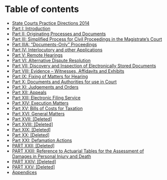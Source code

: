 # Table of contents

* [State Courts Practice Directions 2014](README.md)
* [Part I: Introduction](part-i-introduction.md)
* [Part II: Originating Processes and Documents](part-ii-originating-processes-and-documents.md)
* [Part III: Simplified Process for Civil Proceedings in the Magistrate’s Court](part-iii-simplified-process-for-civil-proceedings-in-the-magistrates-court.md)
* [Part IIIA: “Documents-Only” Proceedings](part-iiia-documents-only-proceedings.md)
* [Part IV: Interlocutory and other Applications](part-iv-interlocutory-and-other-applications.md)
* [Part V: Remote Hearings](part-v-remote-hearings.md)
* [Part VI: Alternative Dispute Resolution](part-vi-alternative-dispute-resolution.md)
* [Part VII: Discovery and Inspection of Electronically Stored Documents](part-vii-discovery-and-inspection-of-electronically-stored-documents.md)
* [Part VIII: Evidence – Witnesses, Affidavits and Exhibits](part-viii-evidence-witnesses-affidavits-and-exhibits.md)
* [Part IX: Fixing of Matters for Hearing](part-ix-fixing-of-matters-for-hearing.md)
* [Part X: Documents and Authorities for use in Court](part-x-documents-and-authorities-for-use-in-court.md)
* [Part XI: Judgements and Orders](part-xi-judgements-and-orders.md)
* [Part XII: Appeals](part-xii-appeals.md)
* [Part XIII: Electronic Filing Service](part-xiii-electronic-filing-service.md)
* [Part XIV: Execution Matters](part-xiv-execution-matters.md)
* [Part XV: Bills of Costs for Taxation](part-xv-bills-of-costs-for-taxation.md)
* [Part XVI: General Matters](part-xvi-general-matters.md)
* [Part XVII: \[Deleted\]](part-xvii-deleted.md)
* [Part XVIII: \[Deleted\]](part-xviii-deleted.md)
* [Part XIX: \[Deleted\]](part-xix-deleted.md)
* [Part XX: \[Deleted\]](part-xx-deleted.md)
* [Part XXI: Defamation Actions](part-xxi-defamation-actions.md)
* [PART XXII: \[Deleted\]](part-xxii-deleted.md)
* [PART XXIII: Reference to Actuarial Tables for the Assessment of Damages in Personal Injury and Death](part-xxiii-reference-to-actuarial-tables-for-the-assessment-of-damages-in-personal-injury-and-death.md)
* [PART XXIV: \[Deleted\]](part-xxiv-deleted.md)
* [PART XXV: \[Deleted\]](part-xxv-deleted.md)
* [Appendices](appendices.md)
